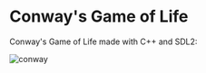 # Conway's Game of Life

Conway's Game of Life made with C++ and SDL2:

![conway](https://user-images.githubusercontent.com/34322384/42249482-d1374b3c-7f01-11e8-86c5-ad306b52750c.png)
